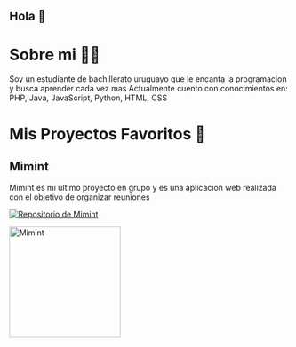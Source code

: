 ## Hola 👋

<!--
**Sebanev15/Sebanev15** is a ✨ _special_ ✨ repository because its `README.md` (this file) appears on your GitHub profile.

Here are some ideas to get you started:

- 🔭 I’m currently working on ...
- 🌱 I’m currently learning ...
- 👯 I’m looking to collaborate on ...
- 🤔 I’m looking for help with ...
- 💬 Ask me about ...
- 📫 How to reach me: ...
- 😄 Pronouns: ...
- ⚡ Fun fact: ...
-->
# Sobre mi 👨‍💻
Soy un estudiante de bachillerato uruguayo que le encanta la programacion y busca aprender cada vez mas 
Actualmente cuento con conocimientos en: PHP, Java, JavaScript, Python, HTML, CSS


# Mis Proyectos Favoritos 🚀

## Mimint
Mimint es mi ultimo proyecto en grupo y es una aplicacion web realizada con el objetivo de organizar reuniones 

[![Repositorio de Mimint](https://img.shields.io/badge/Visitar_Repositorio-FF6F61?style=for-the-badge&logo=github&logoColor=white&labelColor=282C34)](https://github.com/Sebanev15/Mimint)

<img src="[https://github.com/Sebanev15/Sebanev15/raw/main/assets/Mimint.png](https://raw.githubusercontent.com/Sebanev15/Sebanev15/main/Mimint.png)" alt="Mimint" width="200"/>
